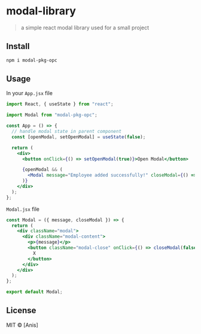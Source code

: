 # modal-library

> a simple react modal library used for a small project

## Install

```bash
npm i modal-pkg-opc
```

## Usage

In your `App.jsx` file

```jsx
import React, { useState } from "react";

import Modal from "modal-pkg-opc";

const App = () => {
  // handle modal state in parent component
  const [openModal, setOpenModal] = useState(false);

  return (
    <div>
      <button onClick={() => setOpenModal(true)}>Open Modal</button>

      {openModal && (
        <Modal message="Employee added successfully!" closeModal={() => setOpenModal(false)} />
      )}
    </div>
  );
};
```

`Modal.jsx` file

```jsx
const Modal = ({ message, closeModal }) => {
  return (
    <div className="modal">
      <div className="modal-content">
        <p>{message}</p>
        <button className="modal-close" onClick={() => closeModal(false)}>
          X
        </button>
      </div>
    </div>
  );
};

export default Modal;
```

## License

MIT © [Anis]
